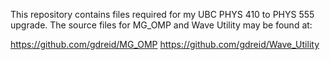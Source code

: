 This repository contains files required for my UBC PHYS 410 to PHYS 555 upgrade. The source files for MG_OMP and Wave Utility may be found at:

https://github.com/gdreid/MG_OMP
https://github.com/gdreid/Wave_Utility